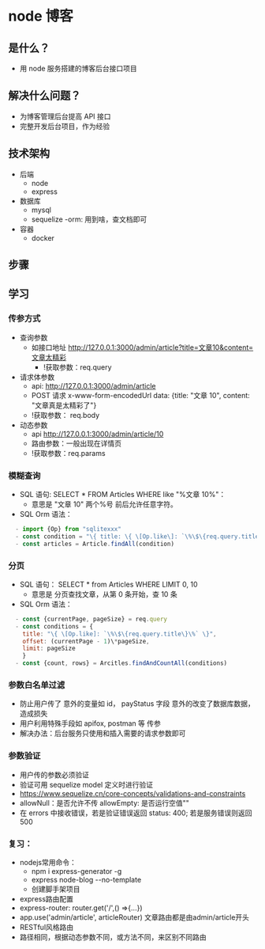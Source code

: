 # node 博客

## 是什么？

- 用 node 服务搭建的博客后台接口项目

## 解决什么问题？

- 为博客管理后台提高 API 接口
- 完整开发后台项目，作为经验

## 技术架构

- 后端
  - node
  - express
- 数据库
  - mysql
  - sequelize -orm: 用到啥，查文档即可
- 容器
  - docker

## 步骤

## 学习

### 传参方式

- 查询参数
  - 如接口地址 http://127.0.0.1:3000/admin/article?title=文章10&content=文章太精彩
    - !获取参数：req.query
- 请求体参数
  - api: http://127.0.0.1:3000/admin/article
  - POST 请求 x-www-form-encodedUrl data: {title: "文章 10", content: "文章真是太精彩了"}
  - !获取参数： req.body
- 动态参数
  - api http://127.0.0.1:3000/admin/article/10
  - 路由参数：一般出现在详情页
  - !获取参数：req.params

### 模糊查询

- SQL 语句: SELECT \* FROM Articles WHERE like "%文章 10%"：
  - 意思是 "文章 10" 两个%号 前后允许任意字符。
- SQL Orm 语法：

```js
  - import {Op} from "sqlitexxx"
  - const condition = "\{ title: \{ \[Op.like\]: `\%\$\{req.query.title\}\%` \}\}"
  - const articles = Article.findAll(condition)
```

### 分页

- SQL 语句： SELECT \* from Articles WHERE LIMIT 0, 10
  - 意思是 分页查找文章，从第 0 条开始，查 10 条
- SQL Orm 语法：

```js
  - const {currentPage, pageSize} = req.query
  - const conditions = {
    title: "\{ \[Op.like]: `\%\$\{req.query.title\}\%` \}",
    offset: (currentPage - 1)\*pageSize,
    limit: pageSize
    }
  - const {count, rows} = Arcitles.findAndCountAll(conditions)
```

### 参数白名单过滤

- 防止用户传了 意外的变量如 id， payStatus 字段 意外的改变了数据库数据，造成损失
- 用户利用特殊手段如 apifox, postman 等 传参
- 解决办法：后台服务只使用和插入需要的请求参数即可

### 参数验证

- 用户传的参数必须验证
- 验证可用 sequelize model 定义时进行验证
- https://www.sequelize.cn/core-concepts/validations-and-constraints
- allowNull：是否允许不传 allowEmpty: 是否运行空值""
- 在 errors 中接收错误，若是验证错误返回 status: 400; 若是服务错误则返回 500

### 复习：
- nodejs常用命令：
  - npm i express-generator -g
  - express node-blog --no-template
  - 创建脚手架项目
- express路由配置
 - express-router: router.get('/',() =>{...})
 - app.use('admin/article', articleRouter) 文章路由都是由admin/article开头
- RESTful风格路由
 - 路径相同，根据动态参数不同，或方法不同，来区别不同路由